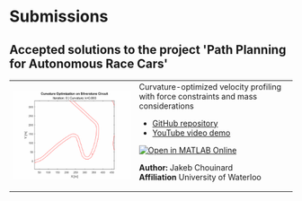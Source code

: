 # Submissions

## Accepted solutions to the project 'Path Planning for Autonomous Race Cars'
<table>
<tr class="odd">
<td width ="500">
<img src="https://github.com/borealis31/MW208_AUTON_RACECARS/raw/main/ExampleMedia/SilverstoneCircuitCornerEXAMPLE.gif" alt="solution image" width="450"/>
</td>
<td width ="500">
Curvature-optimized velocity profiling with force constraints and mass considerations<br>
<ul>
<li><a href="https://github.com/borealis31/MW208_AUTON_RACECARS//">GitHub repository</a></li>
<li><a href="https://www.youtube.com/watch?v=WzsFHxG3lDw&list=PLn8PRpmsu08ogRonqegcx8xJCSSQO5yVX&index=7">YouTube video demo</a></li></ul>

[![Open in MATLAB Online](https://www.mathworks.com/images/responsive/global/open-in-matlab-online.svg)](https://matlab.mathworks.com/open/github/v1?repo=borealis31/MW208_AUTON_RACECARS)

**Author:** Jakeb Chouinard</br>
**Affiliation** University of Waterloo
</td>
</tr>
</table>

